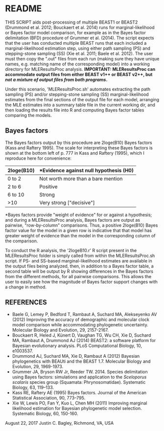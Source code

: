 # README

THIS SCRIPT aids post-processing of multiple BEAST1 or BEAST2 (Drummond et al. 2012; Bouckaert et al. 2014) runs for marginal-likelihood or Bayes factor model comparison, for example as in the Bayes factor delimitation (BFD) procedure of Grummer et al. (2014). The script expects that the user has conducted multiple BEAST runs that each included a marginal-likelihood estimation step, using either path sampling (PS) and stepping-stone sampling (SS) (Xie et al. 2011; Baele et al. 2012). The user must then copy the ".out" files from each run (making sure they have unique names, e.g. matching name of the corresponding model) into a working directory for MLEResultsProc analysis. **IMPORTANT: MLEResultsProc can accommodate output files from either BEAST v1++ or BEAST v2++, but _not a mixture of output files from both programs_.** 

Under this scenario, 'MLEResultsProc.sh' automates extracting the path sampling (PS) and/or stepping-stone sampling (SS) marginal-likelihood estimates from the final sections of the output file for each model, arranging the MLE estimates into a summary table file in the current working dir, and then loading the results file into R and computing Bayes factor tables comparing the models. 

## Bayes factors

The Bayes factors output by this procedure are 2loge(B10) Bayes factors (Kass and Raftery 1995). The scale for interpreting these Bayes factors is shown at the bottom left of p. 777 in Kass and Raftery (1995), which I reproduce here for convenience:

| 2loge(B10)             | \*Evidence against null hypothesis (H0)    |
| :--------------------- |:------------------------------------------|
| 0 to 2                 | Not worth more than a bare mention        |
| 2 to 6                 | Positive                                  |
| 6 to 10                | Strong                                    |
| >10                    | Very strong ["decisive"]                  |

\*Bayes factors provide "weight of evidence" for or against a hypothesis; and during a MLEResultsProc analysis, Bayes factors are output as pairwise, "row-by-column" comparisons. Thus, a positive 2loge(B10) Bayes factor value for the model in a given row is indicative that that model has greater weight of evidence than the model in the corresponding column of the comparison.

To conduct the R analysis, the '2logeB10.r' R script present in the MLEResultsProc folder is simply called from within the MLEResultsProc.sh script. If PS- and SS-based marginal-likelihood estimates are available in the output files being analyzed, then, in addition to a Bayes factor table, a second table will be output by R showing differences in the Bayes factors from the different methods, for all pairwise comparisons. This allows the user to easily see how the magnitude of Bayes factor support changes with a change in method.

## REFERENCES

- Baele G, Lemey P, Bedford T, Rambaut A, Suchard MA, Alekseyenko AV (2012) Improving the accuracy of demographic and molecular clock model comparison while accommodating phylogenetic uncertainty. Molecular Biology and Evolution, 29, 2157-2167.
- Bouckaert R, Heled J, Künert D, Vaughan TG, Wu CH, Xie D, Suchard MA, Rambaut A, Drummond AJ (2014) BEAST2: a software platform for Bayesian evolutionary analysis. PLoS Computational Biology, 10, e1003537.
- Drummond AJ, Suchard MA, Xie D, Rambaut A (2012) Bayesian phylogenetics with BEAUti and the BEAST 1.7. Molecular Biology and Evolution, 29, 1969-1973.
- Grummer JA, Bryson RW Jr, Reeder TW. 2014. Species delimitation using Bayes factors: simulations and application to the _Sceloporus scalaris_ species group (Squamata: Phrynosomatidae). Systematic Biology, 63, 119–133.
- Kass RE, Raftery AE (1995) Bayes factors. Journal of the American Statistical Association, 90, 773–795.
- Xie W, Lewis PO, Fan Y, Kuo L, Chen MH (2011) Improving marginal likelihood estimation for Bayesian phylogenetic model selection. Systematic Biology, 60, 150-160.

August 22, 2017 Justin C. Bagley, Richmond, VA, USA
